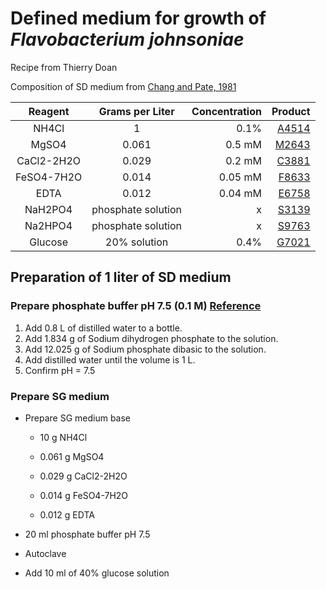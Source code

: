 # Defined medium for growth of *Flavobacterium johnsoniae*

Recipe from Thierry Doan

Composition of SD medium from [Chang and Pate, 1981](https://link.springer.com/article/10.1007/BF01571154)

| Reagent | Grams per Liter | Concentration | Product |
|:--:|:--:|---:|---:|
| NH4Cl | 1 | 0.1% | [A4514](https://www.sigmaaldrich.com/FR/en/product/sigald/a4514) |
| MgSO4 | 0.061 | 0.5 mM | [M2643](https://www.sigmaaldrich.com/FR/en/product/sigma/m2643) |
| CaCl2-2H2O | 0.029 | 0.2 mM | [C3881](https://www.sigmaaldrich.com/FR/en/product/sigald/c3881) |
| FeSO4-7H2O | 0.014 | 0.05 mM | [F8633](https://www.sigmaaldrich.com/FR/en/product/sigma/f8633) |
| EDTA | 0.012 | 0.04 mM | [E6758](https://www.sigmaaldrich.com/FR/en/product/sigma/e6758) |
| NaH2PO4 | phosphate solution | x | [S3139](https://www.sigmaaldrich.com/FR/en/product/sigma/s3139) |
| Na2HPO4 | phosphate solution | x | [S9763](https://www.sigmaaldrich.com/FR/en/product/sigald/s9763) |
| Glucose | 20% solution | 0.4% | [G7021](https://www.sigmaaldrich.com/FR/en/product/sigma/g7021) |

## Preparation of 1 liter of SD medium

### Prepare phosphate buffer pH 7.5 (0.1 M) [Reference](https://www.novoprolabs.com/tools/buffer-preparations-and-recipes/sodium-phosphate-buffer)

1.  Add 0.8 L of distilled water to a bottle.
2.  Add 1.834 g of Sodium dihydrogen phosphate to the solution.
3.  Add 12.025 g of Sodium phosphate dibasic to the solution.
4.  Add distilled water until the volume is 1 L.
5.  Confirm pH = 7.5

### Prepare SG medium

-   Prepare SG medium base

    -   10 g NH4Cl

    -   0.061 g MgSO4

    -   0.029 g CaCl2-2H2O

    -   0.014 g FeSO4-7H2O

    -   0.012 g EDTA

-   20 ml phosphate buffer pH 7.5

-   Autoclave

-   Add 10 ml of 40% glucose solution
